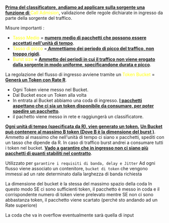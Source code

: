 <b><u>Prima del classificatore, andiamo ad applicare sulla sorgente una funzione di </u></b><span style=color:yellow>Call Admision</span>, validazione delle regole dichiarate in ingresso da parte della sorgente del traffico.  

Misure importanti : 
- <span style=color:yellow>Tasso Medio</span> = <b><u>numero medio di pacchetti che possono essere accettati nell'unità di tempo</u></b>.
- <span style=color:yellow>Tasso di picco</span> =<b><u> Ammettiamo dei periodo di picco del traffico, non troppo rigidi</u></b>. 
- <span style=color:yellow>Burst size</span> =  <b><u>Ammetto dei periodi in cui il traffico non viene erogato dalla sorgente in modo uniforme, specificandone durata e picco</u></b>.

La regolazione del flusso di ingresso avviene tramite un <span style=color:yellow>Token Bucket</span> = <b><u>Generà un Token con Rate R</u></b>.
- Ogni Token viene messo nel Bucket. 
- Dal Bucket esce un Token alla volta 
- In entrata al Bucket abbiamo una coda di ingresso. <b><u>I pacchetti aspettano che ci sia un token disponibile da consumare, per poter spedire un pacchetto</u></b>.
- il pachetto viene messo in rete e raggiungerà un classificatore.

<b><u>Ogni unità di tempo (specificata da R), vien generato un token.</u></b>
<b><u>Un Bucket può contenere al massimo B token (Dove B è la dimensione del burst )</u></b>. 
Ammetto al massimo che nell'unità di tempo ci siano x pacchetti, spediti con un tasso che dipende da R. In caso di traffico burst andrei a consumare tutti i token nel bucket. 
<b><u>Vado a garantire che in ingresso non ci siano più pacchetti di quanti stabiliti nel contratto</u></b>.



Utilizzato per `garantire i requisiti di banda, delay e Jitter`
Ad ogni flusso viene associato un contenitore, `bucket di token` che vengono immessi ad un rate determinato dalla larghezza di banda richiesta

La dimensione del bucket è la stessa del massimo spazio della coda
In questo modo SE ci sono sufficienti token, il pacchetto è messo in coda e il corrispondente numero di token viene prelevato mentre SE non ci sono abbastanza token, il pacchetto viene scartato (perché sto andando ad un Rate superiore)

La coda che va in overflow eventualmente sarà quella di input